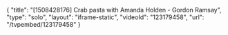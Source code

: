 {
    "title": "[1508428176] Crab pasta with Amanda Holden - Gordon Ramsay",
    "type": "solo",
    "layout": "iframe-static",
    "videoId": "123179458",
    "url": "\/tvpembed\/123179458"
}